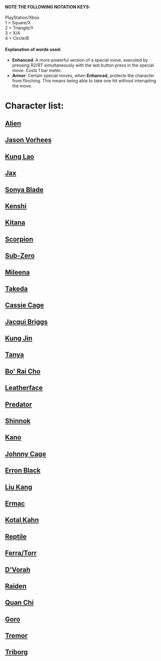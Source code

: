 #### NOTE THE FOLLOWING NOTATION KEYS:
PlayStation/Xbox  
1 = Square/X  
2 = Triangle/Y  
3 = X/A  
4 = Circle/B  

#### Explanation of words used:
* **Enhanced**: A more powerful version of a special move, executed by pressing R2/RT simultaneously with the last button press in the special move. Costs 1 bar meter.  
* **Armor**: Certain special moves, when **Enhanced**, protects the character from flinching. This means being able to take one hit without interupting the move.

# Character list:

## [Alien](https://github.com/totalsource/mkx/blob/master/001_alien)

## [Jason Vorhees](https://github.com/totalsource/mkx/blob/master/002_jasonvorhees)

## [Kung Lao](https://github.com/totalsource/mkx/blob/master/003_kunglao)

## [Jax](https://github.com/totalsource/mkx/blob/master/004_jax)

## [Sonya Blade](https://github.com/totalsource/mkx/blob/master/005_sonyablade)

## [Kenshi](https://github.com/totalsource/mkx/blob/master/006_kenshi)

## [Kitana](https://github.com/totalsource/mkx/blob/master/007_kitana)

## [Scorpion](https://github.com/totalsource/mkx/blob/master/008_scorpion)

## [Sub-Zero](https://github.com/totalsource/mkx/blob/master/010_mileena)

## [Mileena](https://github.com/totalsource/mkx/blob/master/010_mileena)

## [Takeda](https://github.com/totalsource/mkx/blob/master/011_takeda.md)

## [Cassie Cage](https://github.com/totalsource/mkx/blob/master/012_cassiecage)

## [Jacqui Briggs](https://github.com/totalsource/mkx/blob/master/013_jacquibriggs)

## [Kung Jin](https://github.com/totalsource/mkx/blob/master/014_kungjin)

## [Tanya](https://github.com/totalsource/mkx/blob/master/015_tanya)

## [Bo' Rai Cho](https://github.com/totalsource/mkx/blob/master/016_boraicho)

## [Leatherface](https://github.com/totalsource/mkx/blob/master/017_leatherface)

## [Predator](https://github.com/totalsource/mkx/blob/master/018_predator)

## [Shinnok](https://github.com/totalsource/mkx/blob/master/019_shinnok)

## [Kano](https://github.com/totalsource/mkx/blob/master/020_kano)

## [Johnny Cage](https://github.com/totalsource/mkx/blob/master/021_johnnycage)

## [Erron Black](https://github.com/totalsource/mkx/blob/master/022_erronblack)

## [Liu Kang](https://github.com/totalsource/mkx/blob/master/023_liukang)

## [Ermac](https://github.com/totalsource/mkx/blob/master/024_ermac)

## [Kotal Kahn](https://github.com/totalsource/mkx/blob/master/025_kotalkahn)

## [Reptile](https://github.com/totalsource/mkx/blob/master/026_reptile)

## [Ferra/Torr](https://github.com/totalsource/mkx/blob/master/027_ferratorr)

## [D'Vorah](https://github.com/totalsource/mkx/blob/master/028_dvorah)

## [Raiden](https://github.com/totalsource/mkx/blob/master/029_raiden)

## [Quan Chi](https://github.com/totalsource/mkx/blob/master/030_quanchi)

## [Goro](https://github.com/totalsource/mkx/blob/master/031_goro)

## [Tremor](https://github.com/totalsource/mkx/blob/master/032_tremor)

## [Triborg](https://github.com/totalsource/mkx/blob/master/033_triborg)

